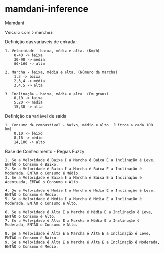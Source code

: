 # mamdani-inference

Mamdani

Veículo com 5 marchas

Definição das variáveis de entrada:

	1. Velocidade - baixa, média e alta. (Km/h)
		0-40 -> baixa
		30-90 -> média
		80-160 -> alta

	2. Marcha - baixa, média e alta. (Número da marcha)
		1,3 -> baixa
		2,3,4 -> média
		3,4,5 -> alta

	3. Inclinação - baixa, média e alta. (Em graus)
		0,10 -> baixa
		5,20 -> média
		15,30 -> alta

Definição da variável de saída

	1. Consumo de combustível - baixo, médio e alto. (Litros a cada 100 km)
		0,10 -> baixo
		8,16 -> médio
		14,100 -> alto
		

Base de Conhecimento - Regras Fuzzy

	1. Se a Velocidade é Baixa E a Marcha é Baixa E a Inclinação é Leve, ENTÃO o Consumo é Baixo.
	2. Se a Velocidade é Baixa E a Marcha é Baixa E a Inclinação é Moderada, ENTÃO o Consumo é Médio.
	3. Se a Velocidade é Baixa E a Marcha é Baixa E a Inclinação é Acentuada, ENTÃO o Consumo é Alto.

	4. Se a Velocidade é Média E a Marcha é Média E a Inclinação é Leve, ENTÃO o Consumo é Médio.
	5. Se a Velocidade é Média E a Marcha é Média E a Inclinação é Moderada, ENTÃO o Consumo é Alto.

	6. Se a Velocidade é Alta E a Marcha é Média E a Inclinação é Leve, ENTÃO o Consumo é Alto.
	7. Se a Velocidade é Alta E a Marcha é Média E a Inclinação é Moderada, ENTÃO o Consumo é Alto.

	8. Se a Velocidade é Alta E a Marcha é Alta E a Inclinação é Leve, ENTÃO o Consumo é Baixo.
	9. Se a Velocidade é Alta E a Marcha é Alta E a Inclinação é Moderada, ENTÃO o Consumo é Médio.